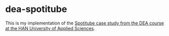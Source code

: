 # dea-spotitube
This is my implementation of the [Spotitube case study from the DEA course at the HAN University of Applied Sciences](https://github.com/HANICA-DEA/spotitube).
